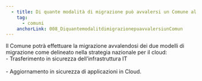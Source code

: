 ```yaml
---
  - title: Di quante modalità di migrazione può avvalersi un Comune al fine di rispondere correttamente ai requisiti previsti dall'Avviso riferito alla Misura 1.2?
    tag:
      - comuni
    anchorLink: 008_DiquantemodalitdimigrazionepuavvalersiunComun
---
```


Il Comune potrà effettuare la migrazione avvalendosi dei due modelli di migrazione come delineato nella strategia nazionale per il cloud:<br>- Trasferimento in sicurezza dell’infrastruttura IT</br><br>- Aggiornamento in sicurezza di applicazioni in Cloud.</br>
